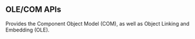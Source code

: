 ## OLE/COM APIs

Provides the Component Object Model (COM), as well as Object Linking and Embedding (OLE).

